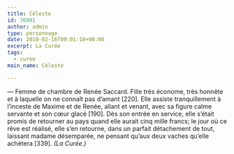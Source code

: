 ```yaml
---
title: Céleste
id: 76991
author: admin
type: personnage
date: 2010-02-16T09:01:18+00:00
excerpt: La Curée
tags:
  - curee
main_name: Céleste

---
```

— Femme de chambre de Renée Saccard. Fille très économe, très honnête et à laquelle on ne connaît pas d&rsquo;amant [220]. Elle assiste tranquillement à l&rsquo;inceste de Maxime et de Renée, allant et venant, avec sa figure calme servante et son cœur glacé [190]. Dès son entrée en service, elle s&rsquo;était promis de retourner au pays quand elle aurait cinq mille francs; le jour où ce rêve est réalisé, elle s&rsquo;en retourne, dans un parfait détachement de tout, laissant madame désemparée, ne pensant qu&rsquo;aux deux vaches qu&rsquo;elle achètera [339]. _(La Curée.)_